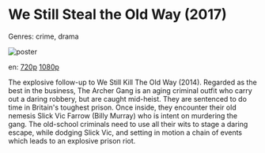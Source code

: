 # We Still Steal the Old Way (2017)

Genres: crime, drama

![poster](http://image.tmdb.org/t/p/w500/upwxZ7gd4gctNvtLSq8THuxNswO.jpg)

en:
  [720p](magnet:?xt=urn:btih:DFF89A02C571F4C17046F2899E4E1CB48B4C3E49&tr=udp://glotorrents.pw:6969/announce&tr=udp://tracker.opentrackr.org:1337/announce&tr=udp://torrent.gresille.org:80/announce&tr=udp://tracker.openbittorrent.com:80&tr=udp://tracker.coppersurfer.tk:6969&tr=udp://tracker.leechers-paradise.org:6969&tr=udp://p4p.arenabg.ch:1337&tr=udp://tracker.internetwarriors.net:1337)
  [1080p](magnet:?xt=urn:btih:6516A1A1F51DD73507C77B927991411F54588C05&tr=udp://glotorrents.pw:6969/announce&tr=udp://tracker.opentrackr.org:1337/announce&tr=udp://torrent.gresille.org:80/announce&tr=udp://tracker.openbittorrent.com:80&tr=udp://tracker.coppersurfer.tk:6969&tr=udp://tracker.leechers-paradise.org:6969&tr=udp://p4p.arenabg.ch:1337&tr=udp://tracker.internetwarriors.net:1337)
  


The explosive follow-up to We Still Kill The Old Way (2014). Regarded as the best in the business, The Archer Gang is an aging criminal outfit who carry out a daring robbery, but are caught mid-heist.  They are sentenced to do time in Britain's toughest prison.  Once inside, they encounter their old nemesis Slick Vic Farrow (Billy Murray) who is intent on murdering the gang.  The old-school criminals need to use all their wits to stage a daring escape, while dodging Slick Vic, and setting in motion a chain of events which leads to an explosive prison riot.